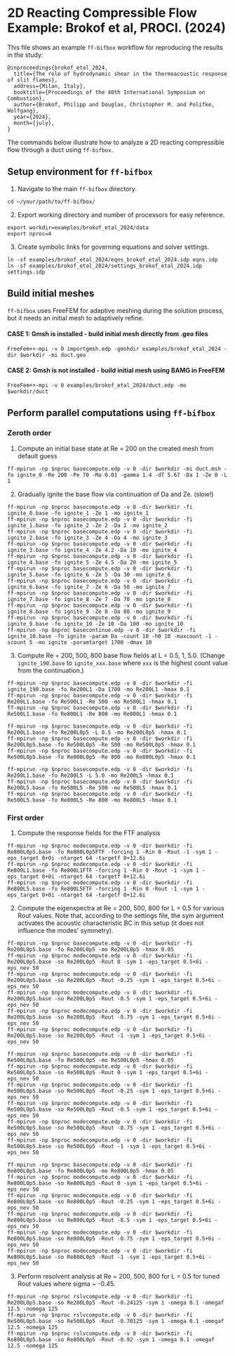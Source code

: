 # 2D Reacting Compressible Flow Example: Brokof et al, PROCI. (2024)
This file shows an example `ff-bifbox` workflow for reproducing the results in the study:
```
@inproceedings{brokof_etal_2024,
  title={The role of hydrodynamic shear in the thermoacoustic response of slit flames},
  address={Milan, Italy},
  booktitle={Proceedings of the 40th International Symposium on Combustion},
  author={Brokof, Philipp and Douglas, Christopher M. and Polifke, Wolfgang},
  year={2024},
  month={july},
}
```
The commands below illustrate how to analyze a 2D reacting compressible flow through a duct using `ff-bifbox`.

## Setup environment for `ff-bifbox`
1. Navigate to the main `ff-bifbox` directory.
```
cd ~/your/path/to/ff-bifbox/
```
2. Export working directory and number of processors for easy reference.
```
export workdir=examples/brokof_etal_2024/data
export nproc=4
```
3. Create symbolic links for governing equations and solver settings.
```
ln -sf examples/brokof_etal_2024/eqns_brokof_etal_2024.idp eqns.idp
ln -sf examples/brokof_etal_2024/settings_brokof_etal_2024.idp settings.idp
```

## Build initial meshes
`ff-bifbox` uses FreeFEM for adaptive meshing during the solution process, but it needs an initial mesh to adaptively refine.
#### CASE 1: Gmsh is installed - build initial mesh directly from .geo files
```
FreeFem++-mpi -v 0 importgmsh.edp -gmshdir examples/brokof_etal_2024 -dir $workdir -mi duct.geo
```
#### CASE 2: Gmsh is not installed - build initial mesh using BAMG in FreeFEM
```
FreeFem++-mpi -v 0 examples/brokof_etal_2024/duct.edp -mo $workdir/duct
```

## Perform parallel computations using `ff-bifbox`
### Zeroth order
1. Compute an initial base state at Re = 200 on the created mesh from default guess
```
ff-mpirun -np $nproc basecompute.edp -v 0 -dir $workdir -mi duct.msh -fo ignite_0 -Re 200 -Pe 70 -Ma 0.01 -gamma 1.4 -dT 5.67 -Da 1 -Ze 0 -L 1
```

2. Gradually ignite the base flow via continuation of Da and Ze. (slow!)
```
ff-mpirun -np $nproc basecompute.edp -v 0 -dir $workdir -fi ignite_0.base -fo ignite_1 -Ze 1 -mo ignite_1
ff-mpirun -np $nproc basecompute.edp -v 0 -dir $workdir -fi ignite_1.base -fo ignite_2 -Ze 2 -Da 2 -mo ignite_2
ff-mpirun -np $nproc basecompute.edp -v 0 -dir $workdir -fi ignite_2.base -fo ignite_3 -Ze 4 -Da 4 -mo ignite_3
ff-mpirun -np $nproc basecompute.edp -v 0 -dir $workdir -fi ignite_3.base -fo ignite_4 -Ze 4.2 -Da 10 -mo ignite_4
ff-mpirun -np $nproc basecompute.edp -v 0 -dir $workdir -fi ignite_4.base -fo ignite_5 -Ze 4.5 -Da 20 -mo ignite_5
ff-mpirun -np $nproc basecompute.edp -v 0 -dir $workdir -fi ignite_5.base -fo ignite_6 -Ze 5 -Da 30 -mo ignite_6
ff-mpirun -np $nproc basecompute.edp -v 0 -dir $workdir -fi ignite_6.base -fo ignite_7 -Ze 6 -Da 50 -mo ignite_7
ff-mpirun -np $nproc basecompute.edp -v 0 -dir $workdir -fi ignite_7.base -fo ignite_8 -Ze 7 -Da 70 -mo ignite_8
ff-mpirun -np $nproc basecompute.edp -v 0 -dir $workdir -fi ignite_8.base -fo ignite_9 -Ze 8 -Da 80 -mo ignite_9
ff-mpirun -np $nproc basecompute.edp -v 0 -dir $workdir -fi ignite_9.base -fo ignite_10 -Ze 10 -Da 100 -mo ignite_10
ff-mpirun -np $nproc basecontinue.edp -v 0 -dir $workdir -fi ignite_10.base -fo ignite -param Da -count 10 -h0 10 -maxcount -1 -scount 5 -mo ignite -paramtarget 1700 -dmax 10
```

3. Compute Re = 200, 500, 800 base flow fields at L = 0.5, 1, 5.0. (Change `ignite_190.base` to `ignite_xxx.base` where `xxx` is the highest count value from the continuation.)
```
ff-mpirun -np $nproc basecompute.edp -v 0 -dir $workdir -fi ignite_190.base -fo Re200L1 -Da 1700 -mo Re200L1 -hmax 0.1
ff-mpirun -np $nproc basecompute.edp -v 0 -dir $workdir -fi Re200L1.base -fo Re500L1 -Re 500 -mo Re500L1 -hmax 0.1
ff-mpirun -np $nproc basecompute.edp -v 0 -dir $workdir -fi Re500L1.base -fo Re800L1 -Re 800 -mo Re800L1 -hmax 0.1

ff-mpirun -np $nproc basecompute.edp -v 0 -dir $workdir -fi Re200L1.base -fo Re200L0p5 -L 0.5 -mo Re200L0p5 -hmax 0.1
ff-mpirun -np $nproc basecompute.edp -v 0 -dir $workdir -fi Re200L0p5.base -fo Re500L0p5 -Re 500 -mo Re500L0p5 -hmax 0.1
ff-mpirun -np $nproc basecompute.edp -v 0 -dir $workdir -fi Re500L0p5.base -fo Re800L0p5 -Re 800 -mo Re800L0p5 -hmax 0.1

ff-mpirun -np $nproc basecompute.edp -v 0 -dir $workdir -fi Re200L1.base -fo Re200L5 -L 5.0 -mo Re200L5 -hmax 0.1
ff-mpirun -np $nproc basecompute.edp -v 0 -dir $workdir -fi Re200L5.base -fo Re500L5 -Re 500 -mo Re500L5 -hmax 0.1
ff-mpirun -np $nproc basecompute.edp -v 0 -dir $workdir -fi Re500L5.base -fo Re800L5 -Re 800 -mo Re800L5 -hmax 0.1
```

### First order
1. Compute the response fields for the FTF analysis
```
ff-mpirun -np $nproc modecompute.edp -v 0 -dir $workdir -fi Re800L0p5.base -fo Re800L0p5FTF -forcing 1 -Rin 0 -Rout -1 -sym 1 -eps_target 0+0i -ntarget 64 -targetf 0+12.6i
ff-mpirun -np $nproc modecompute.edp -v 0 -dir $workdir -fi Re800L1.base -fo Re800L1FTF -forcing 1 -Rin 0 -Rout -1 -sym 1 -eps_target 0+0i -ntarget 64 -targetf 0+12.6i
ff-mpirun -np $nproc modecompute.edp -v 0 -dir $workdir -fi Re800L5.base -fo Re800L5FTF -forcing 1 -Rin 0 -Rout -1 -sym 1 -eps_target 0+0i -ntarget 64 -targetf 0+12.6i
```

2. Compute the eigenspectra at Re = 200, 500, 800 for L = 0.5 for various Rout values. Note that, according to the settings file, the sym argument activates the acoustic characteristic BC in this setup (it does not influence the modes' symmetry).
```
ff-mpirun -np $nproc basecompute.edp -v 0 -dir $workdir -fi Re200L0p5.base -fo Re200L0p5 -mo Re200L0p5 -hmax 0.05
ff-mpirun -np $nproc modecompute.edp -v 0 -dir $workdir -fi Re200L0p5.base -so Re200L0p5 -Rout 0 -sym 1 -eps_target 0.5+6i -eps_nev 50
ff-mpirun -np $nproc modecompute.edp -v 0 -dir $workdir -fi Re200L0p5.base -so Re200L0p5 -Rout -0.25 -sym 1 -eps_target 0.5+6i -eps_nev 50
ff-mpirun -np $nproc modecompute.edp -v 0 -dir $workdir -fi Re200L0p5.base -so Re200L0p5 -Rout -0.5 -sym 1 -eps_target 0.5+6i -eps_nev 50
ff-mpirun -np $nproc modecompute.edp -v 0 -dir $workdir -fi Re200L0p5.base -so Re200L0p5 -Rout -0.75 -sym 1 -eps_target 0.5+6i -eps_nev 50
ff-mpirun -np $nproc modecompute.edp -v 0 -dir $workdir -fi Re200L0p5.base -so Re200L0p5 -Rout -1 -sym 1 -eps_target 0.5+6i -eps_nev 50

ff-mpirun -np $nproc basecompute.edp -v 0 -dir $workdir -fi Re500L0p5.base -fo Re500L0p5 -mo Re500L0p5 -hmax 0.05
ff-mpirun -np $nproc modecompute.edp -v 0 -dir $workdir -fi Re500L0p5.base -so Re500L0p5 -Rout 0 -sym 1 -eps_target 0.5+6i -eps_nev 50
ff-mpirun -np $nproc modecompute.edp -v 0 -dir $workdir -fi Re500L0p5.base -so Re500L0p5 -Rout -0.25 -sym 1 -eps_target 0.5+6i -eps_nev 50
ff-mpirun -np $nproc modecompute.edp -v 0 -dir $workdir -fi Re500L0p5.base -so Re500L0p5 -Rout -0.5 -sym 1 -eps_target 0.5+6i -eps_nev 50
ff-mpirun -np $nproc modecompute.edp -v 0 -dir $workdir -fi Re500L0p5.base -so Re500L0p5 -Rout -0.75 -sym 1 -eps_target 0.5+6i -eps_nev 50
ff-mpirun -np $nproc modecompute.edp -v 0 -dir $workdir -fi Re500L0p5.base -so Re500L0p5 -Rout -1 -sym 1 -eps_target 0.5+6i -eps_nev 50

ff-mpirun -np $nproc basecompute.edp -v 0 -dir $workdir -fi Re800L0p5.base -fo Re800L0p5 -mo Re800L0p5 -hmax 0.05
ff-mpirun -np $nproc modecompute.edp -v 0 -dir $workdir -fi Re800L0p5.base -so Re800L0p5 -Rout 0 -sym 1 -eps_target 0.5+6i -eps_nev 50
ff-mpirun -np $nproc modecompute.edp -v 0 -dir $workdir -fi Re800L0p5.base -so Re800L0p5 -Rout -0.25 -sym 1 -eps_target 0.5+6i -eps_nev 50
ff-mpirun -np $nproc modecompute.edp -v 0 -dir $workdir -fi Re800L0p5.base -so Re800L0p5 -Rout -0.5 -sym 1 -eps_target 0.5+6i -eps_nev 50
ff-mpirun -np $nproc modecompute.edp -v 0 -dir $workdir -fi Re800L0p5.base -so Re800L0p5 -Rout -0.75 -sym 1 -eps_target 0.5+6i -eps_nev 50
ff-mpirun -np $nproc modecompute.edp -v 0 -dir $workdir -fi Re800L0p5.base -so Re800L0p5 -Rout -1 -sym 1 -eps_target 0.5+6i -eps_nev 50
```

3. Perform resolvent analysis at Re = 200, 500, 800 for L = 0.5 for tuned Rout values where sigma ~ -0.45.
```
ff-mpirun -np $nproc rslvcompute.edp -v 0 -dir $workdir -fi Re200L0p5.base -so Re200L0p5 -Rout -0.24125 -sym 1 -omega 0.1 -omegaf 12.5 -nomega 125
ff-mpirun -np $nproc rslvcompute.edp -v 0 -dir $workdir -fi Re500L0p5.base -so Re500L0p5 -Rout -0.70125 -sym 1 -omega 0.1 -omegaf 12.5 -nomega 125
ff-mpirun -np $nproc rslvcompute.edp -v 0 -dir $workdir -fi Re800L0p5.base -so Re800L0p5 -Rout -0.92 -sym 1 -omega 0.1 -omegaf 12.5 -nomega 125
```